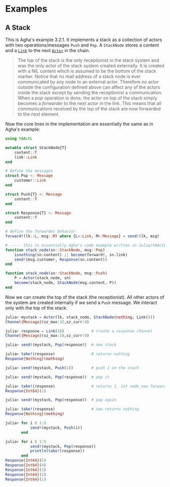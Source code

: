 # Examples

## A Stack

This is Agha's example 3.2.1. It implements a stack as a collection of actors with two operations/messages `Push` and `Pop`. A `StackNode` stores a content and a [`Link`](@ref) to the next [`Actor`](@ref) in the chain.

> The top of the stack is the only receptionist in the stack system and was the only actor of the stack system created externally. It is created with a NIL content which is assumed to be the bottom of the stack marker. Notice that no mail address of a stack node is ever communicated by any node to an external actor. Therefore no actor outside the configuration defined above can affect any of the actors inside the stack except by sending the receptionist a communication. When a *pop* operation is done, the actor on top of the stack simply becomes a *forwarder* to the next actor in the link. This means that all communications received by the top of the stack are now forwarded to the next element.

Now the core lines in the implementation are essentially the same as in Agha's example:

```julia
using YAActL

mutable struct StackNode{T}
    content::T
    link::Link
end

# define the messages
struct Pop <: Message
    customer::Link
end

struct Push{T} <: Message
    content::T
end

struct Response{T} <: Message
    content::T
end

# define the forwarder behavior
forward!(lk::L, msg::M) where {L<:Link, M<:Message} = send!(lk, msg)

# ----- this is essentially Agha's code example written in Julia/YAActL
function stack_node(sn::StackNode, msg::Pop)
    isnothing(sn.content) || become(forward!, sn.link)
    send!(msg.customer, Response(sn.content))
end

function stack_node(sn::StackNode, msg::Push)
    P = Actor(stack_node, sn)
    become(stack_node, StackNode(msg.content, P))
end
```

Now we can create the top of the stack (the receptionist). All other actors of the system are created internally if we send a `Push` message. We interact only with the top of the stack:

```julia
julia> mystack = Actor(lk, stack_node, StackNode(nothing, Link()))
Channel{Message}(sz_max:32,sz_curr:0)

julia> response = Link(10)            # create a response channel
Channel{Message}(sz_max:10,sz_curr:0)

julia> send!(mystack, Pop(response))  # new stack

julia> take!(response)                # returns nothing
Response{Nothing}(nothing)

julia> send!(mystack, Push(1))        # push 1 on the stack

julia> send!(mystack, Pop(response))  # pop it

julia> take!(response)                # returns 1, 1st node now forwards messages
Response{Int64}(1)

julia> send!(mystack, Pop(response))  # pop again

julia> take!(response)                # now returns nothing
Response{Nothing}(nothing)

julia> for i ∈ 1:5
           send!(mystack, Push(i))
       end

julia> for i ∈ 1:5
           send!(mystack, Pop(response))
           println(take!(response))
       end
Response{Int64}(5)
Response{Int64}(4)
Response{Int64}(3)
Response{Int64}(2)
Response{Int64}(1)
```
